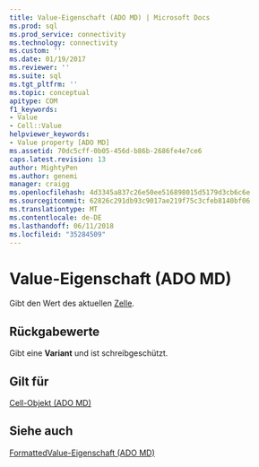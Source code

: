 ```yaml
---
title: Value-Eigenschaft (ADO MD) | Microsoft Docs
ms.prod: sql
ms.prod_service: connectivity
ms.technology: connectivity
ms.custom: ''
ms.date: 01/19/2017
ms.reviewer: ''
ms.suite: sql
ms.tgt_pltfrm: ''
ms.topic: conceptual
apitype: COM
f1_keywords:
- Value
- Cell::Value
helpviewer_keywords:
- Value property [ADO MD]
ms.assetid: 70dc5cff-0b05-456d-b86b-2686fe4e7ce6
caps.latest.revision: 13
author: MightyPen
ms.author: genemi
manager: craigg
ms.openlocfilehash: 4d3345a837c26e50ee516898015d5179d3cb6c6e
ms.sourcegitcommit: 62826c291db93c9017ae219f75c3cfeb8140bf06
ms.translationtype: MT
ms.contentlocale: de-DE
ms.lasthandoff: 06/11/2018
ms.locfileid: "35284509"
---
```

# <a name="value-property-ado-md"></a>Value-Eigenschaft (ADO MD)
Gibt den Wert des aktuellen [Zelle](../../../ado/reference/ado-md-api/cell-object-ado-md.md).  
  
## <a name="return-values"></a>Rückgabewerte  
 Gibt eine **Variant** und ist schreibgeschützt.  
  
## <a name="applies-to"></a>Gilt für  
 [Cell-Objekt (ADO MD)](../../../ado/reference/ado-md-api/cell-object-ado-md.md)  
  
## <a name="see-also"></a>Siehe auch  
 [FormattedValue-Eigenschaft (ADO MD)](../../../ado/reference/ado-md-api/formattedvalue-property-ado-md.md)
